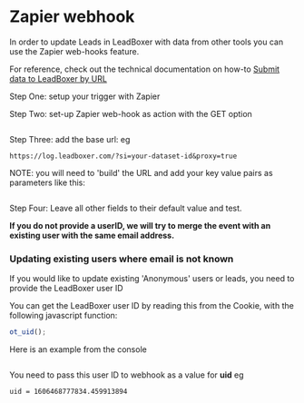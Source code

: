 # Zapier webhook

In order to update Leads in LeadBoxer with data from other tools you can use the Zapier web-hooks feature.&#x20;

For reference, check out the technical documentation on how-to [Submit data to LeadBoxer by URL](https://docs.leadboxer.com/article/105-http-tracking-api)

Step One: setup your trigger with Zapier

Step Two: set-up Zapier web-hook as action with the GET option&#x20;

<figure><img src="https://d33v4339jhl8k0.cloudfront.net/docs/assets/565e1cb7c697915b26a5c214/images/5fcf9670388c5a0089e64a72/file-hMqomeJeky.png" alt=""><figcaption></figcaption></figure>

Step Three: add the base url: eg

```url
https://log.leadboxer.com/?si=your-dataset-id&proxy=true
```

NOTE: you will need to 'build' the URL and add your key value pairs as parameters like this:&#x20;

<figure><img src="https://d33v4339jhl8k0.cloudfront.net/docs/assets/565e1cb7c697915b26a5c214/images/5fcf978c12909d16116dfd7d/file-X8qXtRgkH1.png" alt=""><figcaption></figcaption></figure>

Step Four: Leave all other fields to their default value and test.

**If you do not provide a userID, we will try to merge the event with an existing user with the same email address.**

### Updating existing users where email is not known

If you would like to update existing 'Anonymous' users or leads, you need to provide the LeadBoxer user ID

You can get the LeadBoxer user ID by reading this from the Cookie, with the following javascript function:

```javascript
ot_uid();
```

Here is an example from the console&#x20;

<figure><img src="https://d33v4339jhl8k0.cloudfront.net/docs/assets/565e1cb7c697915b26a5c214/images/5fcf91ae471dc000c9affe88/file-ECrBYNfd84.png" alt=""><figcaption></figcaption></figure>

You need to pass this user ID to webhook as a value for **uid** eg

```
uid = 1606468777834.459913894
```
